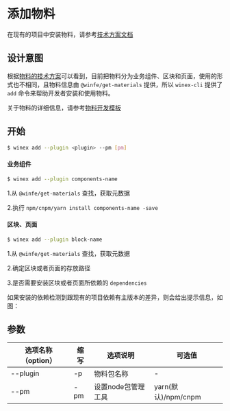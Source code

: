 # 添加物料

在现有的项目中安装物料，请参考[技术方案文档](https://www.yuque.com/srmcc5/hrthg3/an7gty)

## 设计意图

根据[物料的技术方案](https://www.yuque.com/srmcc5/hrthg3/gtelg2)可以看到，目前把物料分为业务组件、区块和页面，使用的形式也不相同，且物料信息由 `@winfe/get-materials` 提供，所以 `winex-cli` 提供了 `add` 命令来帮助开发者安装和使用物料。

关于物料的详细信息，请参考[物料开发模板](https://www.yuque.com/srmcc5/hrthg3/ubex9y)

## 开始

```bash
$ winex add --plugin <plugin> --pm [pm]
```

#### 业务组件

```bash
$ winex add --plugin components-name
```
1.从 `@winfe/get-materials` 查找，获取元数据

2.执行 `npm/cnpm/yarn install components-name -save`

#### 区块、页面

```bash
$ winex add --plugin block-name
```
1.从 `@winfe/get-materials` 查找，获取元数据

2.确定区块或者页面的存放路径

3.是否需要安装区块或者页面所依赖的 `dependencies`

如果安装的依赖检测到跟现有的项目依赖有主版本的差异，则会给出提示信息，如图：

## 参数
| 选项名称（option） | 缩写 | 选项说明 |  可选值 |
|---------- |-------- |-------- |-------- |
| --plugin | -p | 物料包名称 | - |
|--pm |	-pm	| 设置node包管理工具 |	yarn(默认)/npm/cnpm|
